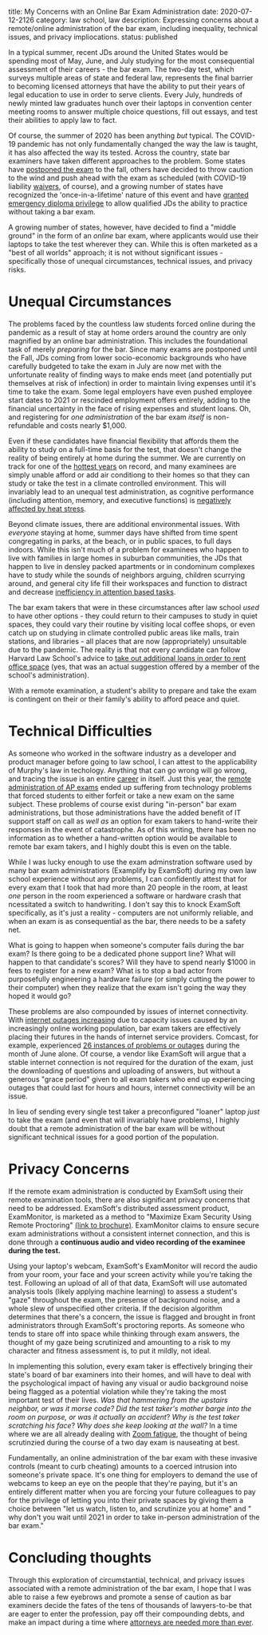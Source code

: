 title: My Concerns with an Online Bar Exam Administration
date: 2020-07-12-2126
category: law school, law
description: Expressing concerns about a remote/online administration of the bar exam, including inequality, technical issues, and privacy impliocations. 
status: published 


In a typical summer, recent JDs around the United States would be spending most of May, June, and July studying for the most consequential assessment of their careers - the bar exam. The two-day test, which surveys multiple areas of state and federal law, represents the final barrier to becoming licensed attorneys that have the ability to put their years of legal education to use in order to serve clients. Every July, hundreds of newly minted law graduates hunch over their laptops in convention center meeting rooms to answer multiple choice questions, fill out essays, and test their abilities to apply law to fact. 

Of course, the summer of 2020 has been anything *but* typical. The COVID-19 pandemic has not only fundamentally changed the way the law is taught, it has also affected the way its tested.  Across the country, state bar examiners have taken different approaches to the problem. Some states have [postponed the exam](https://www.law.com/newyorklawjournal/2020/03/27/fall-bar-exam-added-fate-of-july-test-uncertain-amid-covid-19-pandemic-389-99573/) to the fall, others have decided to throw caution to the wind and push ahead with the exam as scheduled (with COVID-19 liability [waivers](https://www.abajournal.com/web/article/liability-waivers-may-not-mean-much-but-two-states-include-them-for-july-in-person-bar-exam), of course), and a growing number of states have recognized the 'once-in-a-lifetime' nature of this event and have [granted emergency diploma privilege](https://abovethelaw.com/2020/06/oregon-adopts-diploma-privilege/) to allow qualified JDs the ability to practice without taking a bar exam. 

A growing number of states, however, have decided to find a "middle ground" in the form of an *online* bar exam, where applicants would use their laptops to take the test wherever they can. While this is often marketed as a "best of all worlds" approach; it is not without significant issues - specifically those of unequal circumstances, technical issues, and privacy risks. 

# Unequal Circumstances

The problems faced by the countless law students forced online during the pandemic as a result of stay at home orders around the country are only magnified by an online bar administration. This includes the foundational task of merely *preparing* for the bar. Since many exams are postponed until the Fall, JDs coming from lower socio-economic backgrounds who have carefully budgeted to take the exam in July are now met with the unfortunate reality of finding ways to make ends meet (and potentially put themselves at risk of infection) in order to maintain living expenses until it's time to take the exam.  Some legal employers have even pushed employee start dates to 2021 or rescinded employment offers entirely, adding to the financial uncertainty in the face of rising expenses and student loans. Oh, and registering for *one administration* of the bar exam *itself* is non-refundable and costs nearly $1,000. 

Even if these candidates have financial flexibility that affords them the ability to study on a full-time basis for the test, that doesn't change the reality of being entirely at home during the summer. We are currently on track for one of the [hottest years](https://www.scientificamerican.com/article/2020-on-track-to-rank-in-the-top-5-hottest-years-on-record/) on record, and many examinees are simply unable afford or add air conditiong to their homes so that they can study or take the test in a climate controlled environment. This will invariably lead to an unequal test administration, as cognitive performance (including attention, memory, and executive functions) is [negatively affected by heat stress](https://journals.physiology.org/doi/full/10.1152/ajpregu.00010.2015).

Beyond climate issues, there are additional environmental issues.  With *everyone* staying at home, summer days have shifted from time spent congregating in parks, at the beach, or in public spaces, to full days indoors. While this isn't much of a problem for examinees who happen to live with families in large homes in suburban communities, the JDs that happen to live in densley packed apartments or in condominum complexes have to study while the sounds of neighbors arguing, children scurrying around, and general city life fill their workspaces and function to distract and decrease [inefficiency in attention based tasks](https://www.ncbi.nlm.nih.gov/pmc/articles/PMC4918653/).  

The bar exam takers that were in these circumstances after law school *used* to have other options - they could return to their campuses to study in quiet spaces, they could vary their routine by visiting local coffee shops, or even catch up on studying in climate controlled public areas like malls, train stations, and libraries - all places that are now (appropriately) unsuitable due to the pandemic. The reality is that not every candidate can follow Harvard Law School's advice to [take out additional loans in order to rent office space](https://abovethelaw.com/2020/06/harvard-law-tells-concerned-students-to-rent-office-space-to-study-during-online-only-semester/) (yes, that was an actual suggestion offered by a member of the school's administration). 

With a remote examination, a student's ability to prepare and take the exam is contingent on their or their family's ability to afford peace and quiet. 

# Technical Difficulties

As someone who worked in the software industry as a developer and product manager before going to law school, I can attest to the applicability of Murphy's law in techology. Anything that can go wrong will go wrong, and tracing the issue is an entire [career](https://en.wikipedia.org/wiki/Software_quality_assurance_analyst) in itself. Just this year, the [remote administration of AP exams](https://www.cnn.com/2020/05/15/us/ap-exam-glitch-trnd/index.html) ended up suffering from technology problems that forced students to either forfeit or take a new exam on the same subject. These problems of course exist during "in-person" bar exam administrations, but those administrations have the added benefit of IT support staff on call as *well as* an option for exam takers to hand-write their responses in the event of catastrophe. As of this writing, there has been no information as to whether a hand-written option would be available to remote bar exam takers, and I highly doubt this is even on the table.

While I was lucky enough to use the exam adminstration software used by many bar exam administratiors (Examplify by ExamSoft) during my own law school experience without any problems, I can confidently attest that for every exam that I took that had more than 20 people in the room, at least *one* person in the room experienced a software or hardware crash that ncessitated a switch to handwriting. I don't say this to knock ExamSoft specifically, as it's just a reality - computers are not uniformly reliable, and when an exam is as consequential as the bar, there needs to be a safety net. 

What is going to happen when someone's computer fails during the bar exam? Is there going to be a dedicated phone support line? What will happen to that candidate's scores? Will they have to spend nearly $1000 in fees to register for a new exam? What is to stop a bad actor from purposefully engineering a hardware failure (or simply cutting the power to their computer) when they realize that the exam isn't going the way they hoped it would go? 

These problems are also compounded by issues of internet connectivity. With [internet outages increasing](https://www.fing.com/news/internet-outage-trends-during-covid-19-pandemic) due to capacity issues caused by an increasingly online working population, bar exam takers are effectively placing their futures in the hands of internet service providers. Comcast, for example, experienced [26 instances of problems or outages](https://downdetector.com/status/comcast-xfinity/archive/2020/06/) during the month of June alone. Of course, a vendor like ExamSoft will argue that a stable internet connection is not required for the duration of the exam, just the downloading of questions and uploading of answers, but without a generous "grace period" given to all exam takers who end up experiencing outages that could last for hours and hours, internet connectivity will be an issue. 

In lieu of sending every single test taker a preconfigured "loaner" laptop *just* to take the exam (and even that will invariably have problems), I highly doubt that a remote administration of the bar exam will be without significant technical issues for a good portion of the population. 

# Privacy Concerns

If the remote exam administration is conducted by ExamSoft using their remote examination tools, there are also significant privacy concerns that need to be addressed. ExamSoft's distributed assessment product, ExamMonitor, is marketed as a method to "Maximize Exam Security Using Remote Proctoring" [(link to brochure)]({static}/pdf/examsoft_exammonitor.pdf).  ExamMonitor claims to ensure secure exam administrations without a consistent internet connection, and this is done through a **continuous audio and video recording of the examinee during the test.** 

Using your laptop's webcam, ExamSoft's ExamMonitor will record the audio from your room, your face and your screen activity while you're taking the test. Following an upload of all of that data, ExamSoft will use automated analysis tools (likely applying machine learning) to assess a student's "gaze" throughout the exam, the presense of background noise, and a whole slew of unspecified other criteria. If the decision algorithm determines that there's a concern, the issue is flagged and brought in front administrators through ExamSoft's proctoring reports. As someone who tends to stare off into space while thinking through exam answers, the thought of my gaze being scrutinized and amounting to a risk to my character and fitness assessment is, to put it mildly, not ideal. 

In implementing this solution, every exam taker is effectively bringing their state's board of bar examiners into their homes, and will have to deal with the psychological impact of having any visual or audio background noise being flagged as a potential violation while they're taking the most important test of their lives. *Was that hammering from the upstairs neighbor, or was it morse code?* *Did the test taker's mother barge into the room on purpose, or was it actually an accident*? *Why is the test taker scratching his face*? *Why does she keep looking at the wall?* In a time where we are all already dealing with [Zoom fatigue](https://www.forbes.com/sites/yolarobert1/2020/04/30/heres-why-youre-feeling-zoom-fatigue/#2c794bc72ac6), the thought of being scrutinzied during the course of a two day exam is nauseating at best. 

Fundamentally, an online administration of the bar exam with these invasive controls (meant to curb cheating) amounts to a coerced intrusion into someone's private space. It's one thing for employers to demand the use of webcams to keep an eye on the people that they're paying, but it's an entirely different matter when you are forcing your future colleagues to pay for the privilege of letting you into their private spaces by giving them a choice between "let us watch, listen to, and scrutinize you at home" and " why don't you wait until 2021 in order to take in-person administration of the bar exam." 

# Concluding thoughts

Through this exploration of circumstantial, technical, and privacy issues associated with a remote administration of the bar exam, I hope that I was able to raise a few eyebrows and promote a sense of caution as bar examiners decide the fates of the tens of thousands of lawyers-to-be that are eager to enter the profession, pay off their compounding debts, and make an impact during a time where [attorneys are needed more than ever](https://www.bostonmagazine.com/property/2020/07/08/boston-eviction-moratorium-august/).
